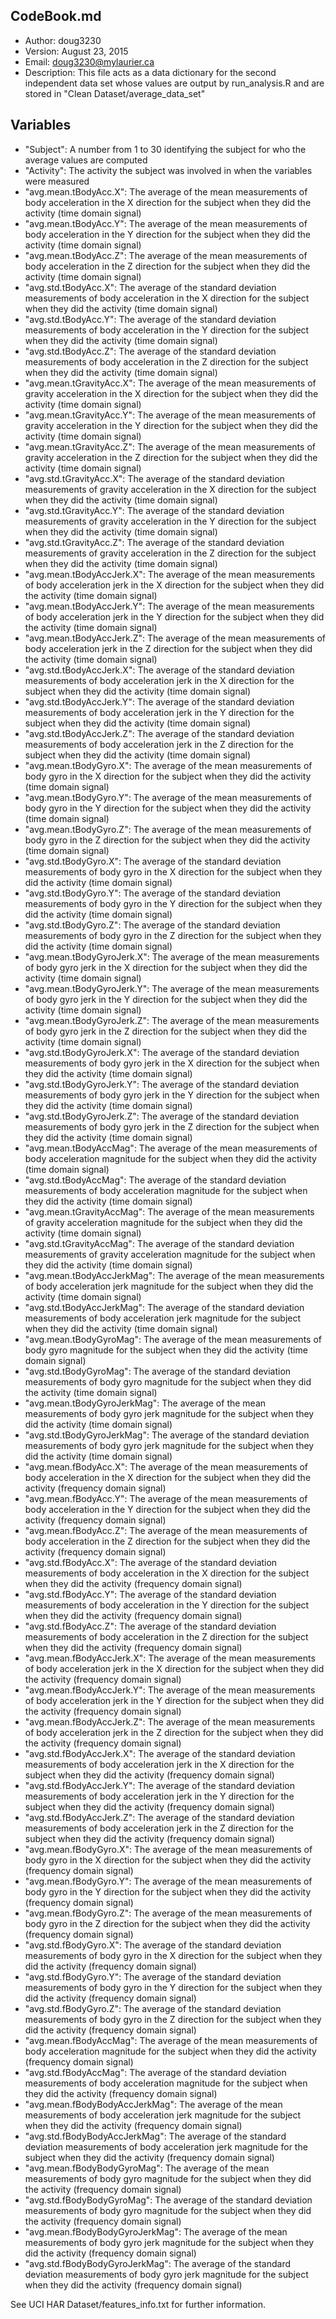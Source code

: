 CodeBook.md
---------------------------------------------------------------------------------------------------------------------------
* Author: doug3230
* Version: August 23, 2015
* Email: doug3230@mylaurier.ca
* Description: This file acts as a data dictionary for the second independent data set whose values are output by run_analysis.R
			   and are stored in "Clean Dataset/average_data_set"
			   
Variables
---------------------------------------------------------------------------------------------------------------------------
* "Subject": A number from 1 to 30 identifying the subject for who the average values are computed              
* "Activity": The activity the subject was involved in when the variables were measured                     
* "avg.mean.tBodyAcc.X": The average of the mean measurements of body acceleration in the X direction for the subject when they did the activity (time domain signal)
* "avg.mean.tBodyAcc.Y": The average of the mean measurements of body acceleration in the Y direction for the subject when they did the activity (time domain signal)       
* "avg.mean.tBodyAcc.Z": The average of the mean measurements of body acceleration in the Z direction for the subject when they did the activity (time domain signal)
* "avg.std.tBodyAcc.X": The average of the standard deviation measurements of body acceleration in the X direction for the subject when they did the activity (time domain signal) 
* "avg.std.tBodyAcc.Y": The average of the standard deviation measurements of body acceleration in the Y direction for the subject when they did the activity (time domain signal)
* "avg.std.tBodyAcc.Z": The average of the standard deviation measurements of body acceleration in the Z direction for the subject when they did the activity (time domain signal)
* "avg.mean.tGravityAcc.X": The average of the mean measurements of gravity acceleration in the X direction for the subject when they did the activity (time domain signal)
* "avg.mean.tGravityAcc.Y": The average of the mean measurements of gravity acceleration in the Y direction for the subject when they did the activity (time domain signal)
* "avg.mean.tGravityAcc.Z": The average of the mean measurements of gravity acceleration in the Z direction for the subject when they did the activity (time domain signal)       
* "avg.std.tGravityAcc.X": The average of the standard deviation measurements of gravity acceleration in the X direction for the subject when they did the activity (time domain signal)
* "avg.std.tGravityAcc.Y": The average of the standard deviation measurements of gravity acceleration in the Y direction for the subject when they did the activity (time domain signal)
* "avg.std.tGravityAcc.Z": The average of the standard deviation measurements of gravity acceleration in the Z direction for the subject when they did the activity (time domain signal)        
* "avg.mean.tBodyAccJerk.X": The average of the mean measurements of body acceleration jerk in the X direction for the subject when they did the activity (time domain signal)
* "avg.mean.tBodyAccJerk.Y": The average of the mean measurements of body acceleration jerk in the Y direction for the subject when they did the activity (time domain signal)
* "avg.mean.tBodyAccJerk.Z": The average of the mean measurements of body acceleration jerk in the Z direction for the subject when they did the activity (time domain signal)
* "avg.std.tBodyAccJerk.X": The average of the standard deviation measurements of body acceleration jerk in the X direction for the subject when they did the activity (time domain signal)
* "avg.std.tBodyAccJerk.Y": The average of the standard deviation measurements of body acceleration jerk in the Y direction for the subject when they did the activity (time domain signal)
* "avg.std.tBodyAccJerk.Z": The average of the standard deviation measurements of body acceleration jerk in the Z direction for the subject when they did the activity (time domain signal)
* "avg.mean.tBodyGyro.X": The average of the mean measurements of body gyro in the X direction for the subject when they did the activity (time domain signal)
* "avg.mean.tBodyGyro.Y": The average of the mean measurements of body gyro in the Y direction for the subject when they did the activity (time domain signal)
* "avg.mean.tBodyGyro.Z": The average of the mean measurements of body gyro in the Z direction for the subject when they did the activity (time domain signal)
* "avg.std.tBodyGyro.X": The average of the standard deviation measurements of body gyro in the X direction for the subject when they did the activity (time domain signal)  
* "avg.std.tBodyGyro.Y": The average of the standard deviation measurements of body gyro in the Y direction for the subject when they did the activity (time domain signal)
* "avg.std.tBodyGyro.Z": The average of the standard deviation measurements of body gyro in the Z direction for the subject when they did the activity (time domain signal)
* "avg.mean.tBodyGyroJerk.X": The average of the mean measurements of body gyro jerk in the X direction for the subject when they did the activity (time domain signal)
* "avg.mean.tBodyGyroJerk.Y": The average of the mean measurements of body gyro jerk in the Y direction for the subject when they did the activity (time domain signal)
* "avg.mean.tBodyGyroJerk.Z": The average of the mean measurements of body gyro jerk in the Z direction for the subject when they did the activity (time domain signal)
* "avg.std.tBodyGyroJerk.X": The average of the standard deviation measurements of body gyro jerk in the X direction for the subject when they did the activity (time domain signal)
* "avg.std.tBodyGyroJerk.Y": The average of the standard deviation measurements of body gyro jerk in the Y direction for the subject when they did the activity (time domain signal)
* "avg.std.tBodyGyroJerk.Z": The average of the standard deviation measurements of body gyro jerk in the Z direction for the subject when they did the activity (time domain signal)
* "avg.mean.tBodyAccMag": The average of the mean measurements of body acceleration magnitude for the subject when they did the activity (time domain signal)
* "avg.std.tBodyAccMag": The average of the standard deviation measurements of body acceleration magnitude for the subject when they did the activity (time domain signal)  
* "avg.mean.tGravityAccMag": The average of the mean measurements of gravity acceleration magnitude for the subject when they did the activity (time domain signal)
* "avg.std.tGravityAccMag": The average of the standard deviation measurements of gravity acceleration magnitude for the subject when they did the activity (time domain signal)
* "avg.mean.tBodyAccJerkMag": The average of the mean measurements of body acceleration jerk magnitude for the subject when they did the activity (time domain signal)
* "avg.std.tBodyAccJerkMag": The average of the standard deviation measurements of body acceleration jerk magnitude for the subject when they did the activity (time domain signal)
* "avg.mean.tBodyGyroMag": The average of the mean measurements of body gyro magnitude for the subject when they did the activity (time domain signal)
* "avg.std.tBodyGyroMag": The average of the standard deviation measurements of body gyro magnitude for the subject when they did the activity (time domain signal) 
* "avg.mean.tBodyGyroJerkMag": The average of the mean measurements of body gyro jerk magnitude for the subject when they did the activity (time domain signal)
* "avg.std.tBodyGyroJerkMag": The average of the standard deviation measurements of body gyro jerk magnitude for the subject when they did the activity (time domain signal)
* "avg.mean.fBodyAcc.X": The average of the mean measurements of body acceleration in the X direction for the subject when they did the activity (frequency domain signal)
* "avg.mean.fBodyAcc.Y": The average of the mean measurements of body acceleration in the Y direction for the subject when they did the activity (frequency domain signal)        
* "avg.mean.fBodyAcc.Z": The average of the mean measurements of body acceleration in the Z direction for the subject when they did the activity (frequency domain signal)
* "avg.std.fBodyAcc.X": The average of the standard deviation measurements of body acceleration in the X direction for the subject when they did the activity (frequency domain signal)           
* "avg.std.fBodyAcc.Y": The average of the standard deviation measurements of body acceleration in the Y direction for the subject when they did the activity (frequency domain signal)           
* "avg.std.fBodyAcc.Z": The average of the standard deviation measurements of body acceleration in the Z direction for the subject when they did the activity (frequency domain signal)          
* "avg.mean.fBodyAccJerk.X": The average of the mean measurements of body acceleration jerk in the X direction for the subject when they did the activity (frequency domain signal)     
* "avg.mean.fBodyAccJerk.Y": The average of the mean measurements of body acceleration jerk in the Y direction for the subject when they did the activity (frequency domain signal)     
* "avg.mean.fBodyAccJerk.Z": The average of the mean measurements of body acceleration jerk in the Z direction for the subject when they did the activity (frequency domain signal)
* "avg.std.fBodyAccJerk.X": The average of the standard deviation measurements of body acceleration jerk in the X direction for the subject when they did the activity (frequency domain signal)      
* "avg.std.fBodyAccJerk.Y": The average of the standard deviation measurements of body acceleration jerk in the Y direction for the subject when they did the activity (frequency domain signal)      
* "avg.std.fBodyAccJerk.Z": The average of the standard deviation measurements of body acceleration jerk in the Z direction for the subject when they did the activity (frequency domain signal)      
* "avg.mean.fBodyGyro.X": The average of the mean measurements of body gyro in the X direction for the subject when they did the activity (frequency domain signal)        
* "avg.mean.fBodyGyro.Y": The average of the mean measurements of body gyro in the Y direction for the subject when they did the activity (frequency domain signal)        
* "avg.mean.fBodyGyro.Z": The average of the mean measurements of body gyro in the Z direction for the subject when they did the activity (frequency domain signal)        
* "avg.std.fBodyGyro.X": The average of the standard deviation measurements of body gyro in the X direction for the subject when they did the activity (frequency domain signal)         
* "avg.std.fBodyGyro.Y": The average of the standard deviation measurements of body gyro in the Y direction for the subject when they did the activity (frequency domain signal)        
* "avg.std.fBodyGyro.Z": The average of the standard deviation measurements of body gyro in the Z direction for the subject when they did the activity (frequency domain signal)         
* "avg.mean.fBodyAccMag": The average of the mean measurements of body acceleration magnitude for the subject when they did the activity (frequency domain signal)        
* "avg.std.fBodyAccMag": The average of the standard deviation measurements of body acceleration magnitude for the subject when they did the activity (frequency domain signal)         
* "avg.mean.fBodyBodyAccJerkMag": The average of the mean measurements of body acceleration jerk magnitude for the subject when they did the activity (frequency domain signal)
* "avg.std.fBodyBodyAccJerkMag": The average of the standard deviation measurements of body acceleration jerk magnitude for the subject when they did the activity (frequency domain signal) 
* "avg.mean.fBodyBodyGyroMag": The average of the mean measurements of body gyro magnitude for the subject when they did the activity (frequency domain signal)   
* "avg.std.fBodyBodyGyroMag": The average of the standard deviation measurements of body gyro magnitude for the subject when they did the activity (frequency domain signal)    
* "avg.mean.fBodyBodyGyroJerkMag": The average of the mean measurements of body gyro jerk magnitude for the subject when they did the activity (frequency domain signal)
* "avg.std.fBodyBodyGyroJerkMag": The average of the standard deviation measurements of body gyro jerk magnitude for the subject when they did the activity (frequency domain signal)

See UCI HAR Dataset/features_info.txt for further information.